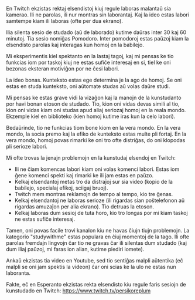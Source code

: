 En Twitch ekzistas rektaj elsendistoj kiuj regule laboras malantaŭ sia kamerao. Ili ne parolas, ili nur montras sin laborantaj. Kaj la ideo estas labori samtempe kiam ili laboras (ofte per dua ekrano).

Ilia silenta sesio de studado (aŭ de laborado) kutime daŭras inter 30 kaj 60 minutoj. Tia sesio nomiĝas Pomodoro. Inter pomodoroj estas paŭzoj kiam la elsendisto parolas kaj interagas kun homoj en la babilejo.

Mi eksperimentis kiel spektanto en la lastaj tagoj, kaj mi pensas ke tio funkcias iom por taskoj kiuj ne estas sufiĉe interesaj en si, tiel ke oni bezonas eksteran motiviĝon por ne ĉesi labori.

La ideo bonas. Kunteksto estas ege determina je la ago de homoj. Se oni estas en studa kunteksto, oni aŭtomate studas aŭ volas daŭre studi.

Mi pensas ke estas grave vidi la vizaĝon kaj la manojn de la kunstudanto por havi bonan etoson de studado. Tio, kion oni vidas devas simili al tio, kion oni vidas kiam oni studas apud aliaj seriozaj homoj en la reala mondo. Ekzemple kiel en biblioteko (kien homoj kutime iras kun la celo labori).

Bedaŭrinde, tio ne funkcias tiom bone kiom en la vera mondo. En la vera mondo, la socia premo kaj la efiko de kunteksto estas multe pli fortaj. En la vera mondo, homoj povas rimarki ke oni tro ofte distriĝas, do oni klopodas pli serioze labori.

Mi ofte trovas la jenajn problemojn en la kunstudaj elsendoj en Twitch:
- Ili ne ĉiam komencas labori kiam oni volas komenci labori. Estas iom ĝene komenci spekti kaj rimarki ke ili jam estas en paŭzo.
- Kelkaj elsendantoj metas tro da distraĵoj sur sia video (kopio de la babilejo, specialaj efikoj, sciigaj bruoj).
- Twitch mem montras reklamojn de tempo al tempo, kio tre ĝenas.
- Kelkaj elsendantoj ne laboras serioze (ili rigardas sian poŝtelefonon aŭ rigardas amuzaĵon per alia ekrano). Tio detruas la etoson.
- Kelkaj laboras dum sesioj de tuta horo, kio tro longas por mi kiam taskoj ne estas sufiĉe interesaj.

Tamen, oni povas facile trovi kanalon kiu ne havas ĉiujn tiujn problemojn. La kategorio "studywithme" estas populara en ĉiuj momentoj de la tago. Ili ofte parolas fremdajn lingvojn ĉar tio ne gravas ĉar ili silentas dum studado (kaj dum iliaj paŭzoj, mi faras ion alian, kutime piediri iomete).

Ankaŭ ekzistas tia video en Youtube, sed tio sentiĝas malpli aŭtentika (eĉ malpli se oni jam spektis la videon) ĉar oni scias ke la ulo ne estas nun laboranta.

Fakte, eĉ en Esperanto ekzistas rekta elsendisto kiu regule faris sesiojn de kunstudado en Twitch: https://www.twitch.tv/persikoreplum